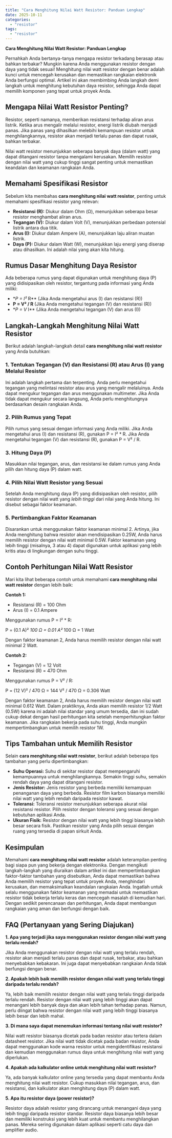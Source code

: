 ```yaml
---
title: "Cara Menghitung Nilai Watt Resistor: Panduan Lengkap"
date: 2025-10-11
categories: 
  - "resistor"
tags: 
  - "resistor"
---
```


**Cara Menghitung Nilai Watt Resistor: Panduan Lengkap**

Pernahkah Anda bertanya-tanya mengapa resistor terkadang berasap atau bahkan terbakar? Mungkin karena Anda menggunakan resistor dengan daya yang tidak sesuai! Menghitung nilai watt resistor dengan benar adalah kunci untuk mencegah kerusakan dan memastikan rangkaian elektronik Anda berfungsi optimal. Artikel ini akan membimbing Anda langkah demi langkah untuk menghitung kebutuhan daya resistor, sehingga Anda dapat memilih komponen yang tepat untuk proyek Anda.

## Mengapa Nilai Watt Resistor Penting?

Resistor, seperti namanya, memberikan resistansi terhadap aliran arus listrik. Ketika arus mengalir melalui resistor, energi listrik diubah menjadi panas. Jika panas yang dihasilkan melebihi kemampuan resistor untuk menghilangkannya, resistor akan menjadi terlalu panas dan dapat rusak, bahkan terbakar.

Nilai watt resistor menunjukkan seberapa banyak daya (dalam watt) yang dapat ditangani resistor tanpa mengalami kerusakan. Memilih resistor dengan nilai watt yang cukup tinggi sangat penting untuk memastikan keandalan dan keamanan rangkaian Anda.

## Memahami Spesifikasi Resistor

Sebelum kita membahas **cara menghitung nilai watt resistor**, penting untuk memahami spesifikasi resistor yang relevan:

- **Resistansi (R):** Diukur dalam Ohm (Ω), menunjukkan seberapa besar resistor menghambat aliran arus.
- **Tegangan (V):** Diukur dalam Volt (V), menunjukkan perbedaan potensial listrik antara dua titik.
- **Arus (I):** Diukur dalam Ampere (A), menunjukkan laju aliran muatan listrik.
- **Daya (P):** Diukur dalam Watt (W), menunjukkan laju energi yang diserap atau dihasilkan. Ini adalah nilai yang akan kita hitung.

## Rumus Dasar Menghitung Daya Resistor

Ada beberapa rumus yang dapat digunakan untuk menghitung daya (P) yang didisipasikan oleh resistor, tergantung pada informasi yang Anda miliki:

- \*_P = I²_ R\*\* (Jika Anda mengetahui arus (I) dan resistansi (R))
- **P = V² / R** (Jika Anda mengetahui tegangan (V) dan resistansi (R))
- \*_P = V_ I\*\* (Jika Anda mengetahui tegangan (V) dan arus (I))

## Langkah-Langkah Menghitung Nilai Watt Resistor

Berikut adalah langkah-langkah detail **cara menghitung nilai watt resistor** yang Anda butuhkan:

### 1\. Tentukan Tegangan (V) dan Resistansi (R) atau Arus (I) yang Melalui Resistor

Ini adalah langkah pertama dan terpenting. Anda perlu mengetahui tegangan yang melintasi resistor atau arus yang mengalir melaluinya. Anda dapat mengukur tegangan dan arus menggunakan multimeter. Jika Anda tidak dapat mengukur secara langsung, Anda perlu menghitungnya berdasarkan desain rangkaian Anda.

### 2\. Pilih Rumus yang Tepat

Pilih rumus yang sesuai dengan informasi yang Anda miliki. Jika Anda mengetahui arus (I) dan resistansi (R), gunakan P = I² \* R. Jika Anda mengetahui tegangan (V) dan resistansi (R), gunakan P = V² / R.

### 3\. Hitung Daya (P)

Masukkan nilai tegangan, arus, dan resistansi ke dalam rumus yang Anda pilih dan hitung daya (P) dalam watt.

### 4\. Pilih Nilai Watt Resistor yang Sesuai

Setelah Anda menghitung daya (P) yang didisipasikan oleh resistor, pilih resistor dengan nilai watt yang _lebih tinggi_ dari nilai yang Anda hitung. Ini disebut sebagai faktor keamanan.

### 5\. Pertimbangkan Faktor Keamanan

Disarankan untuk menggunakan faktor keamanan minimal 2. Artinya, jika Anda menghitung bahwa resistor akan mendisipasikan 0.25W, Anda harus memilih resistor dengan nilai watt minimal 0.5W. Faktor keamanan yang lebih tinggi (misalnya, 3 atau 4) dapat digunakan untuk aplikasi yang lebih kritis atau di lingkungan dengan suhu tinggi.

## Contoh Perhitungan Nilai Watt Resistor

Mari kita lihat beberapa contoh untuk memahami **cara menghitung nilai watt resistor** dengan lebih baik:

**Contoh 1:**

- Resistansi (R) = 100 Ohm
- Arus (I) = 0.1 Ampere

Menggunakan rumus P = I² \* R:

P = (0.1 A)² _100 Ω = 0.01 A²_ 100 Ω = 1 Watt

Dengan faktor keamanan 2, Anda harus memilih resistor dengan nilai watt minimal 2 Watt.

**Contoh 2:**

- Tegangan (V) = 12 Volt
- Resistansi (R) = 470 Ohm

Menggunakan rumus P = V² / R:

P = (12 V)² / 470 Ω = 144 V² / 470 Ω = 0.306 Watt

Dengan faktor keamanan 2, Anda harus memilih resistor dengan nilai watt minimal 0.612 Watt. Dalam praktiknya, Anda akan memilih resistor 1/2 Watt (0.5W) karena ini adalah nilai standar yang umum tersedia, dan ini sudah cukup dekat dengan hasil perhitungan kita setelah memperhitungkan faktor keamanan. Jika rangkaian bekerja pada suhu tinggi, Anda mungkin mempertimbangkan untuk memilih resistor 1W.

## Tips Tambahan untuk Memilih Resistor

Selain **cara menghitung nilai watt resistor**, berikut adalah beberapa tips tambahan yang perlu dipertimbangkan:

- **Suhu Operasi:** Suhu di sekitar resistor dapat mempengaruhi kemampuannya untuk menghilangkannya. Semakin tinggi suhu, semakin rendah daya yang dapat ditangani resistor.
- **Jenis Resistor:** Jenis resistor yang berbeda memiliki kemampuan penanganan daya yang berbeda. Resistor film karbon biasanya memiliki nilai watt yang lebih rendah daripada resistor kawat.
- **Toleransi:** Toleransi resistor menunjukkan seberapa akurat nilai resistansi resistor. Pilih resistor dengan toleransi yang sesuai dengan kebutuhan aplikasi Anda.
- **Ukuran Fisik:** Resistor dengan nilai watt yang lebih tinggi biasanya lebih besar secara fisik. Pastikan resistor yang Anda pilih sesuai dengan ruang yang tersedia di papan sirkuit Anda.

## Kesimpulan

Memahami **cara menghitung nilai watt resistor** adalah keterampilan penting bagi siapa pun yang bekerja dengan elektronika. Dengan mengikuti langkah-langkah yang diuraikan dalam artikel ini dan mempertimbangkan faktor-faktor tambahan yang disebutkan, Anda dapat memastikan bahwa Anda memilih resistor yang tepat untuk proyek Anda, menghindari kerusakan, dan memaksimalkan keandalan rangkaian Anda. Ingatlah untuk selalu menggunakan faktor keamanan yang memadai untuk memastikan resistor tidak bekerja terlalu keras dan mencegah masalah di kemudian hari. Dengan sedikit perencanaan dan perhitungan, Anda dapat membangun rangkaian yang aman dan berfungsi dengan baik.

## FAQ (Pertanyaan yang Sering Diajukan)

**1\. Apa yang terjadi jika saya menggunakan resistor dengan nilai watt yang terlalu rendah?**

Jika Anda menggunakan resistor dengan nilai watt yang terlalu rendah, resistor akan menjadi terlalu panas dan dapat rusak, terbakar, atau bahkan menyebabkan kebakaran. Ini juga dapat menyebabkan rangkaian Anda tidak berfungsi dengan benar.

**2\. Apakah lebih baik memilih resistor dengan nilai watt yang terlalu tinggi daripada terlalu rendah?**

Ya, lebih baik memilih resistor dengan nilai watt yang terlalu tinggi daripada terlalu rendah. Resistor dengan nilai watt yang lebih tinggi akan dapat menangani lebih banyak daya dan akan lebih tahan terhadap panas. Namun, perlu diingat bahwa resistor dengan nilai watt yang lebih tinggi biasanya lebih besar dan lebih mahal.

**3\. Di mana saya dapat menemukan informasi tentang nilai watt resistor?**

Nilai watt resistor biasanya dicetak pada badan resistor atau tertera dalam datasheet resistor. Jika nilai watt tidak dicetak pada badan resistor, Anda dapat menggunakan kode warna resistor untuk mengidentifikasi resistansi dan kemudian menggunakan rumus daya untuk menghitung nilai watt yang diperlukan.

**4\. Apakah ada kalkulator online untuk menghitung nilai watt resistor?**

Ya, ada banyak kalkulator online yang tersedia yang dapat membantu Anda menghitung nilai watt resistor. Cukup masukkan nilai tegangan, arus, dan resistansi, dan kalkulator akan menghitung daya (P) dalam watt.

**5\. Apa itu resistor daya (power resistor)?**

Resistor daya adalah resistor yang dirancang untuk menangani daya yang lebih tinggi daripada resistor standar. Resistor daya biasanya lebih besar dan memiliki konstruksi yang lebih kuat untuk membantu menghilangkan panas. Mereka sering digunakan dalam aplikasi seperti catu daya dan amplifier audio.
